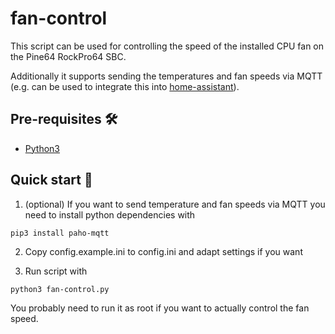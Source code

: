 # fan-control

This script can be used for controlling the speed of the installed CPU fan on the Pine64 RockPro64 SBC.

Additionally it supports sending the temperatures and fan speeds via MQTT (e.g. can be used to integrate this into [home-assistant](https://github.com/home-assistant/home-assistant)).

## Pre-requisites 🛠
* [Python3](https://www.python.org/downloads/)

## Quick start 🍕

1. (optional) If you want to send temperature and fan speeds via MQTT you need to install python dependencies with

```pip3 install paho-mqtt```

2. Copy config.example.ini to config.ini and adapt settings if you want

3. Run script with

```python3 fan-control.py```

You probably need to run it as root if you want to actually control the fan speed.
